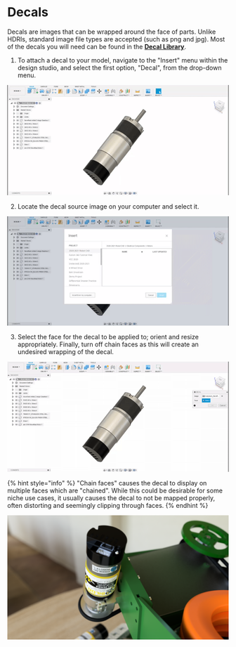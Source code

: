 # Decals

Decals are images that can be wrapped around the face of parts. Unlike HDRIs, standard image file types are accepted \(such as png and jpg\). Most of the decals you will need can be found in the [**Decal Library**](https://photos.google.com/share/AF1QipNS1p_h-UilCHEvSoTZNdxclRQBJGjViyh_1pqrRcx0o8R58EYXR95usjRIjo5KHQ?key=OTZDX0daejE2aDhvM1RqcWJCZi1iNks1LWpralVB). 

1. To attach a decal to your model, navigate to the "Insert" menu within the design studio, and select the first option, "Decal", from the drop-down menu.

![Navigating to the &quot;Decal&quot; tab](../.gitbook/assets/c51f8bed4c037a857ef27e6a495af3ae.gif)

   2. Locate the decal source image on your computer and select it.

![Selecting the decal](../.gitbook/assets/cc3134544f7b555d40b5afdb68bb24f1.gif)

   3. Select the face for the decal to be applied to; orient and resize appropriately. Finally, turn off chain faces as this will create an undesired wrapping of the decal.

![Orienting and resizing the decal on the motor](../.gitbook/assets/5e3812ae3d86e30f76c625a99a71a79c.gif)

{% hint style="info" %}
"Chain faces" causes the decal to display on multiple faces which are "chained". While this could be desirable for some niche use cases, it usually causes the decal to not be mapped properly, often distorting and seemingly clipping through faces.
{% endhint %}

![FTC 16537 Ultimate Goal Shooter rendered by FTC 15887](../.gitbook/assets/shootamoturr.png)

